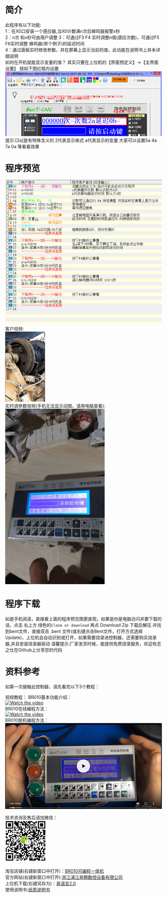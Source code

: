 

# 简介  
此程序有以下功能:  
1：在X0口安装一个感应器,当X0计数满n次后蜂鸣器报警x秒  
2：n次 和x秒可由用户调整
3：可通过F3 F4 实时调整n值(感应次数)，可通过F5 F6实时调整 蜂鸣器(举个例子)的延迟时间  
4：通过面板实时修改参数，并在屏幕上显示当前的值，此功能在说明书上并未详细说明  
   如何在开机就能显示变量的值？ 其实只要在上位机的【界面预定义】->【主界面设置】 按如下图红框内设置  
   ![image](https://github.com/jia175891641/BR010-exp2/blob/master/%E5%9B%BE%E7%89%87/%E4%B8%BB%E7%95%8C%E9%9D%A2.PNG)
   提示:[2a]是有特殊含义的 2代表显示格式 a代表显示的变量 大家可以设置5a 4a 7a 0a 等看看效果  
# 程序预览  
![image](https://github.com/jia175891641/BR010-exp2/blob/master/%E5%9B%BE%E7%89%87/%E7%A8%8B%E5%BA%8F%E9%A2%84%E8%A7%88.png)  
客户视频:  
![image](https://github.com/jia175891641/BR010-exp2/blob/master/%E5%9B%BE%E7%89%87/%E5%AE%A2%E6%88%B7%E8%A7%86%E9%A2%91.gif)  
实时调参数视频(手机无法显示动图，请用电脑查看):  
![image](https://github.com/jia175891641/BR010-exp2/blob/master/%E5%9B%BE%E7%89%87/%E5%AE%9E%E6%97%B6%E8%B0%83%E5%8F%82%E6%95%B0%E6%95%88%E6%9E%9C.gif)

# 程序下载  
如是手机阅读，直接看上面的程序预览图更直观，如果是你是电脑访问并要下载的话，点击 右上方 绿色的`Clone or download` 再点 Download Zip 下载后解压 
并找到bent文件，直接双击 .bent  文件(或右键点击Bent文件，打开方式选择Update)，上位机会自动识别或打开，如果需要烧录进控制器，还需要购买烧录器,并且安装烧录器驱动
温馨提示:厂家发货时候，能提供免费烧录服务，欢迎有志之仕在Github上分享您的代码
# 资料参考  
如第一次接触此控制器，请先看完以下3个教程： 

视频教程： 
BR010基本功能介绍：  
[![Watch the video](https://img.alicdn.com/imgextra/i3/140795238/TB23Vqhm_vI8KJjSspjXXcgjXXa_!!140795238.png)](http://cloud.video.taobao.com//play/u/140795238/p/2/e/6/t/1/50031896985.mp4)  
BR010在线编程方法：  
[![Watch the video](https://img.alicdn.com/imgextra/i2/140795238/TB2M.dlm0rJ8KJjSspaXXXuKpXa_!!140795238.png)](http://cloud.video.taobao.com//play/u/140795238/p/1/e/6/t/1/50066572897.mp4)  
BR010脱机编程方法：   
[![Watch the video](https://github.com/jia175891641/BR010-VB-/blob/master/%E6%8D%95%E8%8E%B7.PNG)](https://cloud.video.taobao.com//play/u/140795238/p/1/e/6/t/1/50066686709.mp4)   

技术咨询及售后请加微信：  
![image](https://github.com/jia175891641/BR010-VB-/blob/master/wx.jpg)

淘宝店铺(右键新窗口中打开)：[BR010可编程一体机](https://item.taobao.com/item.htm?spm=a1z10.3-c.w4002-4148446461.35.4c0494c0LgyZdJ&id=522079098086)  
官方网站(右键新窗口中打开):[浙江浦江奔腾数控设备有限公司](http://www.btcnc.net/ "点击前往")  
上位机下载(右键另存为)：[易语言2.0](http://www.btcnc.net/web/2moto/Downloads/softBR010.zip "右键再点另存为")  
使用说明书:[纸质说明书](http://www.btcnc.net/web/2moto/Downloads/%E3%80%90BR010%E3%80%91%E5%BF%AB%E9%80%9F%E7%BC%96%E7%A8%8B%E6%8C%87%E5%8D%97%E4%B8%8E%E5%AE%9E%E4%BE%8B.doc)  

